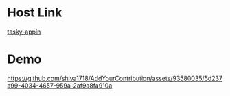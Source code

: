 # Host Link
[tasky-appln](https://shiva1718.github.io/Tasky/)

# Demo


https://github.com/shiva1718/AddYourContribution/assets/93580035/5d237a99-4034-4657-959a-2af9a8fa910a

